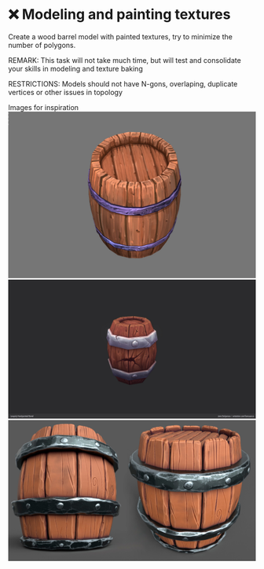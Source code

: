 # ❌ Modeling and painting textures

Create a wood barrel model with painted textures, try to minimize the number of polygons.

REMARK: This task will not take much time, but will test and consolidate your skills in modeling and texture baking

RESTRICTIONS: Models should not have N-gons, overlaping, duplicate vertices or other issues in topology 

Images for inspiration 
![barrel_1](/curriculum/reproduce/barrels/barrel_1.jpg)
![barrel_2](/curriculum/reproduce/barrels/barrel_2.jpg)
![barrel_3](/curriculum/reproduce/barrels/barrel_3.jpg)

